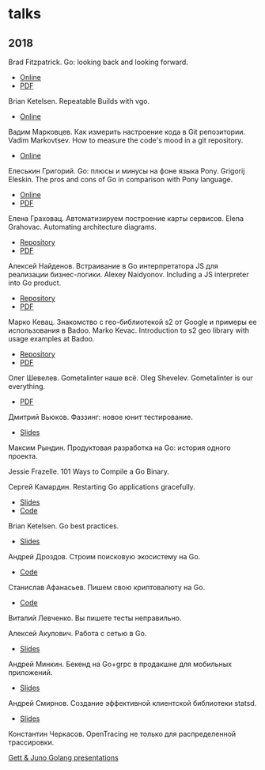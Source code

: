 # talks

## 2018

Brad Fitzpatrick. Go: looking back and looking forward.
  - [Online](https://docs.google.com/presentation/d/1DmyTABhGLvN0m2uHktvkP_uXop6-Xy5HPNovjDKJ83g/edit)
  - [PDF](TODO)

Brian Ketelsen. Repeatable Builds with vgo.
  - [Online](https://talks.bjk.fyi/bketelsen/gcru18-vgo?WT.mc_id=techsummitdc-twitter-brketels/)

Вадим Марковцев. Как измерить настроение кода в Git репозитории.
Vadim Markovtsev. How to measure the code's mood in a git repository.
  - [Online](http://vmarkovtsev.github.io/gophercon-2018-moscow/#cover)

Елеськин Григорий. Go: плюсы и минусы на фоне языка Pony.
Grigorij Eleskin. The pros and cons of Go in comparison with Pony language.
  - [Online](https://talks.godoc.org/github.com/Nyarum/gopherconru-2018-talk/gophercon.slide)
  - [PDF](TODO)

Елена Граховац. Автоматизируем построение карты сервисов.
Elena Grahovac. Automating architecture diagrams.
  - [Repository](https://github.com/rumyantseva/gophercon-ru-2018)
  - [PDF](TODO)

Алексей Найденов. Встраивание в Go интерпретатора JS для реализации бизнес-логики.
Alexey Naidyonov. Including a JS interpreter into Go product.
  - [Repository](https://github.com/growler/gophercon-russia-2018-talk)
  - [PDF](TODO)

Марко Кевац. Знакомство с гео-библиотекой s2 от Google и примеры ее использования в Badoo.
Marko Kevac. Introduction to s2 geo library with usage examples at Badoo.
  - [Repository](https://github.com/mkevac/gophercon-russia-2018)
  - [PDF](TODO)

Олег Шевелев. Gometalinter наше всё.
Oleg Shevelev. Gometalinter is our everything.
  - [PDF](TODO)

Дмитрий Вьюков. Фаззинг: новое юнит тестирование.
  - [Slides](https://go-talks.appspot.com/github.com/dvyukov/go-fuzz/slides/fuzzing.slide#1)

Максим Рындин. Продуктовая разработка на Go: история одного проекта.

Jessie Frazelle. 101 Ways to Compile a Go Binary.

Сергей Камардин. Restarting Go applications gracefully.
  - [Slides](https://github.com/gobwas/gracefultalk)
  - [Code](https://github.com/gobwas/graceful)

Brian Ketelsen. Go best practices.
  - [Slides](https://talks.bjk.fyi/bketelsen/gcru18-best#/)

Андрей Дроздов. Строим поисковую экосистему на Go.
  - [Code](https://github.com/Sulverus/gophercon)

Станислав Афанасьев. Пишем свою криптовалюту на Go.
  - [Code](https://github.com/superstas/gcoin)

Виталий Левченко. Вы пишете тесты неправильно.

Алексей Акулович. Работа с сетью в Go.
  - [Slides](https://ater.me/conf/gophercon.pdf)

Андрей Минкин. Бекенд на Go+grpc в продакшне для мобильных приложений.
  - [Slides](https://www.slideshare.net/maddevs/grpc-91167163)

Андрей Смирнов. Создание эффективной клиентской библиотеки statsd.
  - [Slides](https://github.com/smira/gopherconru2018)

Константин Черкасов. OpenTracing не только для распределенной трассировки.

[Gett & Juno Golang presentations](https://github.com/gtforge/gopher)
